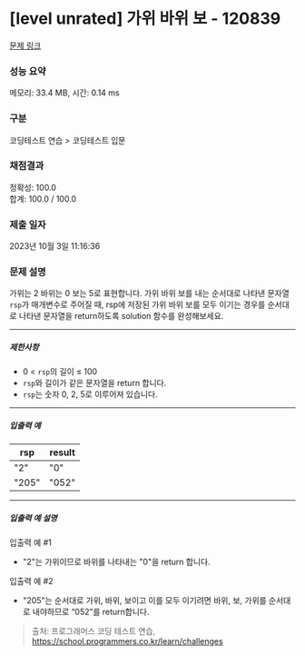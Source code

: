 # [level unrated] 가위 바위 보 - 120839 

[문제 링크](https://school.programmers.co.kr/learn/courses/30/lessons/120839) 

### 성능 요약

메모리: 33.4 MB, 시간: 0.14 ms

### 구분

코딩테스트 연습 > 코딩테스트 입문

### 채점결과

정확성: 100.0<br/>합계: 100.0 / 100.0

### 제출 일자

2023년 10월 3일 11:16:36

### 문제 설명

<p>가위는 2 바위는 0 보는 5로 표현합니다. 가위 바위 보를 내는 순서대로 나타낸 문자열 <code>rsp</code>가 매개변수로 주어질 때, rsp에 저장된 가위 바위 보를  모두 이기는 경우를 순서대로 나타낸 문자열을 return하도록 solution 함수를 완성해보세요.</p>

<hr>

<h5>제한사항</h5>

<ul>
<li>0 &lt; <code>rsp</code>의 길이 ≤ 100</li>
<li> <code>rsp</code>와 길이가 같은 문자열을 return 합니다.</li>
<li> <code>rsp</code>는 숫자 0, 2, 5로 이루어져 있습니다.</li>
</ul>

<hr>

<h5>입출력 예</h5>
<table class="table">
        <thead><tr>
<th>rsp</th>
<th>result</th>
</tr>
</thead>
        <tbody><tr>
<td>"2"</td>
<td>"0"</td>
</tr>
<tr>
<td>"205"</td>
<td>"052"</td>
</tr>
</tbody>
      </table>
<hr>

<h5>입출력 예 설명</h5>

<p>입출력 예 #1</p>

<ul>
<li>"2"는 가위이므로 바위를 나타내는 "0"을 return 합니다.</li>
</ul>

<p>입출력 예 #2</p>

<ul>
<li>"205"는 순서대로 가위, 바위, 보이고 이를 모두 이기려면 바위, 보, 가위를 순서대로 내야하므로 “052”를 return합니다.</li>
</ul>


> 출처: 프로그래머스 코딩 테스트 연습, https://school.programmers.co.kr/learn/challenges